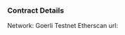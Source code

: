 ### Contract Details
Network: Goerli Testnet
Etherscan url: [](https://sepolia.etherscan.io/address/0xf1a0a207ade7db3f4b93f67099f88eccf6660c6a)